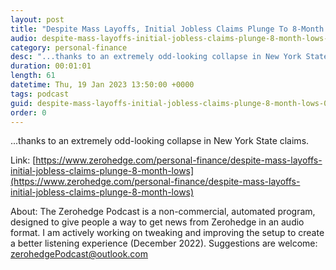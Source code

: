 ```yaml
---
layout: post
title: "Despite Mass Layoffs, Initial Jobless Claims Plunge To 8-Month Lows"
audio: despite-mass-layoffs-initial-jobless-claims-plunge-8-month-lows-0
category: personal-finance
desc: "...thanks to an extremely odd-looking collapse in New York State claims."
duration: 00:01:01
length: 61
datetime: Thu, 19 Jan 2023 13:50:00 +0000
tags: podcast
guid: despite-mass-layoffs-initial-jobless-claims-plunge-8-month-lows-0
order: 0
---
```

...thanks to an extremely odd-looking collapse in New York State claims.

Link: [https://www.zerohedge.com/personal-finance/despite-mass-layoffs-initial-jobless-claims-plunge-8-month-lows](https://www.zerohedge.com/personal-finance/despite-mass-layoffs-initial-jobless-claims-plunge-8-month-lows)

About: The Zerohedge Podcast is a non-commercial, automated program, designed to give people a way to get news from Zerohedge in an audio format.  I am actively working on tweaking and improving the setup to create a better listening experience (December 2022).  Suggestions are welcome: [zerohedgePodcast@outlook.com](mailto:zerohedgePodcast@outlook.com)